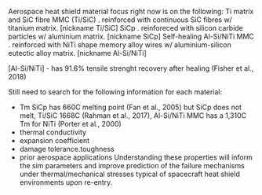 Aerospace heat shield material focus right now is on the following:
Ti matrix and SiC fibre MMC (Ti/SiC) 
. reinforced with continuous SiC fibres w/ titanium matrix. [nickname Ti/SiC]
SiCp 
. reinforeced with silicon carbide particles w/ aluminium matrix. [nickname SiCp]
Self-healing Al-Si/NiTi MMC 
. reinforced with NiTi shape memory alloy wires w/ aluminium-silicon eutectic alloy matrix. [nickname Al-Si/NiTi] 

[Al-Si/NiTi] - has 91.6% tensile strenght recovery after healing (Fisher et al., 2018)

Still need to search for the following information for each material:
- Tm SiCp has 660C melting point (Fan et al., 2005) but SiCp does not melt, Ti/SiC 1668C (Rahman et al., 2017), Al-Si/NiTi MMC has a 1,310C Tm for NiTi (Porter et al., 2000)
- thermal conductivity
- expansion coefficient
- damage tolerance.toughness
- prior aerospace applications
Understanding these properties will inform the sim parameters and improve prediction of the failure mechanisms under thermal/mechanical stresses typical of spacecraft heat shield environments upon re-entry.
